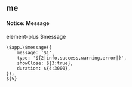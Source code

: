 ## me
#### Notice: Message
element-plus $message
```
\$app.\$message({
	message: '$1',
	type: '${2|info,success,warning,error|}',
	showClose: ${3:true},
	duration: ${4:3000},
});
${5}
```